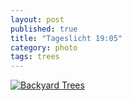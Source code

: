 ```yaml
---
layout: post
published: true
title: "Tageslicht 19:05"
category: photo
tags: trees
---
```


[![Backyard Trees](http://25.media.tumblr.com/8871482d773fc19842b01279dffa6d0e/tumblr_n3bsg4Tgqv1rive1ro1_500.jpg)](http://dr3wh0.tumblr.com/post/81338819174)
